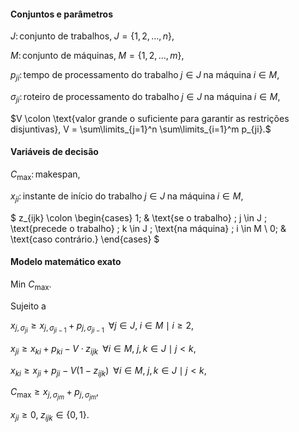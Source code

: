 #### Conjuntos e parâmetros

$J \colon \text{conjunto de trabalhos,} \; J = \{1,2,\ldots,n\},$

$M \colon \text{conjunto de máquinas,} \; M = \{1,2,\ldots,m\},$

$p_{ji} \colon \text{tempo de processamento do trabalho} \; j \in J \; \text{na máquina} \; i \in M,$

$\sigma_{ji} \colon \text{roteiro de processamento do trabalho} \; j \in J \; \text{na máquina} \; i \in M,$

$V \colon \text{valor grande o suficiente para garantir as restrições disjuntivas}, V = \sum\limits_{j=1}^n \sum\limits_{i=1}^m p_{ji}.$

#### Variáveis de decisão

$C_{\text{max}} \colon \text{makespan},$

$x_{ji} \colon \text{instante de início do trabalho} \; j \in J \; \text{na máquina} \; i \in M,$

$
    z_{ijk} \colon
    \begin{cases}
    1; & \text{se o trabalho} \; j \in J \; \text{precede o trabalho} \; k \in J \; \text{na máquina} \; i \in M \\
    0; & \text{caso contrário.}
    \end{cases}
$

#### Modelo matemático exato

$\text{Min } C_{\text{max}}.$

Sujeito a

$x_{j,\sigma_{ji}} \geq x_{j,\sigma_{ji-1}} + p_{j,\sigma_{ji-1}} \; \; \forall j \in J, \; i \in M \mid i \geq 2,$

$x_{ji} \geq x_{ki} + p_{ki} - V \cdot z_{ijk}  \;\; \forall i \in M, \; j,k \in J \mid j \lt k,$

$x_{ki} \geq x_{ji} + p_{ji} - V(1 - z_{ijk})  \;\; \forall i \in M, \; j,k \in J \mid j \lt k,$

$C_{\text{max}} \geq x_{j,\sigma_{jm}} + p_{j,\sigma_{jm}},$

$x_{ji} \geq 0, \; z_{ijk} \in \{0,1\}.$
